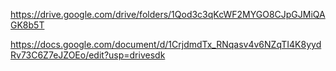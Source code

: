 https://drive.google.com/drive/folders/1Qod3c3qKcWF2MYGO8CJpGJMiQAGK8b5T


https://docs.google.com/document/d/1CrjdmdTx_RNqasv4v6NZqTI4K8yydRv73C6Z7eJZOEo/edit?usp=drivesdk
